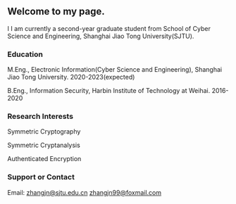 ## Welcome to my page.
I I am currently a second-year graduate student from School of Cyber Science and Engineering, Shanghai Jiao Tong University(SJTU).

### Education

M.Eng., Electronic Information(Cyber Science and Engineering), Shanghai Jiao Tong University. 2020-2023(expected) 

B.Eng., Information Security, Harbin Institute of Technology at Weihai. 2016-2020


### Research Interests

Symmetric Cryptography

Symmetric Cryptanalysis

Authenticated Encryption

### Support or Contact

Email: zhangjn@sjtu.edu.cn  zhangjn99@foxmail.com
